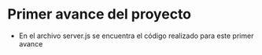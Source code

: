 # Primer avance del proyecto 
* En el archivo server.js se encuentra el código realizado para este primer avance
